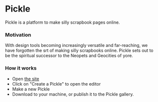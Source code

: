 # Pickle
Pickle is a platform to make silly scrapbook pages online.

### Motivation
With design tools becoming increasingly versatile and far-reaching, we have forgotten the srt of making silly scrapbooks online.
Pickle sets out to be the spiritual successor to the Neopets and Geocities of yore.

### How it works
- Open [the site](https://picklepixel.netlify.app/)
- Click on "Create a Pickle" to open the editor
- Make a new Pickle
- Download to your machine, or publish it to the Pickle gallery.
